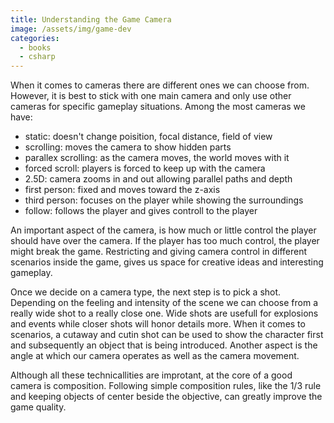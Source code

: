 ```yaml
---
title: Understanding the Game Camera
image: /assets/img/game-dev
categories:
  - books
  - csharp
---
```


When it comes to cameras there are different ones we can choose from. However,
it is best to stick with one main camera and only use other cameras for specific
gameplay situations. Among the most cameras we have:

- static: doesn't change poisition, focal distance, field of view
- scrolling: moves the camera to show hidden parts
- parallex scrolling: as the camera moves, the world moves with it
- forced scroll: players is forced to keep up with the camera
- 2.5D: camera zooms in and out allowing parallel paths and depth
- first person: fixed and moves toward the z-axis
- third person: focuses on the player while showing the surroundings
- follow: follows the player and gives controll to the player

An important aspect of the camera, is how much or little control the player
should have over the camera. If the player has too much control, the player
might break the game. Restricting and giving camera control in different
scenarios inside the game, gives us space for creative ideas and interesting
gameplay.

Once we decide on a camera type, the next step is to pick a shot. Depending on
the feeling and intensity of the scene we can choose from a really wide shot
to a really close one. Wide shots are usefull for explosions and events while
closer shots will honor details more. When it comes to scenarios, a cutaway and
cutin shot can be used to show the character first and subsequently an object
that is being introduced. Another aspect is the angle at which our camera
operates as well as the camera movement.

Although all these technicallities are improtant, at the core of a good camera
is composition. Following simple composition rules, like the 1/3 rule and
keeping objects of center beside the objective, can greatly improve the game
quality.
